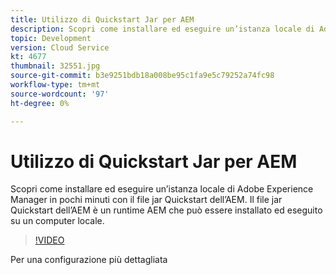 ```yaml
---
title: Utilizzo di Quickstart Jar per AEM
description: Scopri come installare ed eseguire un’istanza locale di Adobe Experience Manager in pochi minuti con il file jar Quickstart dell’AEM. Il file jar Quickstart dell’AEM è un runtime AEM che può essere installato ed eseguito su un computer locale.
topic: Development
version: Cloud Service
kt: 4677
thumbnail: 32551.jpg
source-git-commit: b3e9251bdb18a008be95c1fa9e5c79252a74fc98
workflow-type: tm+mt
source-wordcount: '97'
ht-degree: 0%

---
```



# Utilizzo di Quickstart Jar per AEM

Scopri come installare ed eseguire un’istanza locale di Adobe Experience Manager in pochi minuti con il file jar Quickstart dell’AEM. Il file jar Quickstart dell’AEM è un runtime AEM che può essere installato ed eseguito su un computer locale.

>[!VIDEO](https://video.tv.adobe.com/v/32551?quality=12&learn=on)

Per una configurazione più dettagliata